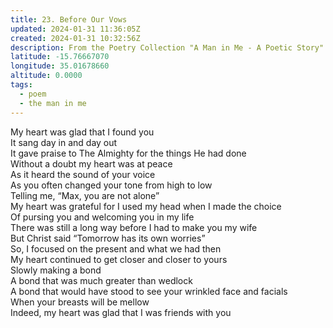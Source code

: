 ```yaml
---
title: 23. Before Our Vows
updated: 2024-01-31 11:36:05Z
created: 2024-01-31 10:32:56Z
description: From the Poetry Collection "A Man in Me - A Poetic Story" by Maxwell Kapezi Jr.
latitude: -15.76667070
longitude: 35.01678660
altitude: 0.0000
tags:
  - poem
  - the man in me
---
```


My heart was glad that I found you  
It sang day in and day out  
It gave praise to The Almighty for the things He had done  
Without a doubt my heart was at peace  
As it heard the sound of your voice  
As you often changed your tone from high to low  
Telling me, “Max, you are not alone”  
My heart was grateful for I used my head when I made the choice  
Of pursing you and welcoming you in my life  
There was still a long way before I had to make you my wife  
But Christ said “Tomorrow has its own worries”  
So, I focused on the present and what we had then  
My heart continued to get closer and closer to yours  
Slowly making a bond  
A bond that was much greater than wedlock  
A bond that would have stood to see your wrinkled face and facials  
When your breasts will be mellow  
Indeed, my heart was glad that I was friends with you

